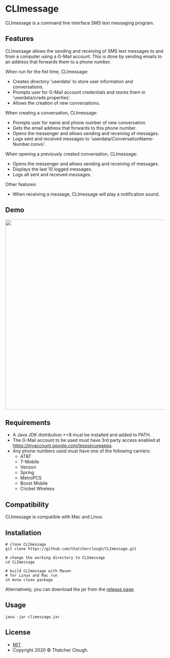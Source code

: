 # CLImessage
CLImessage is a command line interface SMS text messaging program.

## Features
CLImessage allows the sending and receiving of SMS text messages to and from a computer using a G-Mail account.
This is done by sending emails to an address that forwards them to a phone number.

When run for the fist time, CLImessage:
- Creates directory 'userdata' to store user information and conversations.
- Prompts user for G-Mail account credentials and stores them in 'userdata/creds.properties'.
- Allows the creation of new conversations.

When creating a conversation, CLImessage:
- Prompts user for name and phone number of new conversation.
- Gets the email address that forwards to this phone number.
- Opens the messenger and allows sending and receiving of messages.
- Logs sent and received messages to 'userdata/ConversationName-Number.convo'.

When opening a previously created conversation, CLImessage:
- Opens the messenger and allows sending and receiving of messages.
- Displays the last 10 logged messages.
- Logs all sent and received messages.

Other features:
- When receiving a message, CLImessage will play a notification sound.

## Demo
<a href="https://asciinema.org/a/RD8LOwo4d6tmkWLIXlus6vGqD" target="_blank"><img src="https://asciinema.org/a/RD8LOwo4d6tmkWLIXlus6vGqD.svg" width="600"/></a>

## Requirements
- A Java JDK distribution >=8 must be installed and added to PATH.
- The G-Mail account to be used must have 3rd party access enabled at https://myaccount.google.com/lesssecureapps.
- Any phone numbers used must have one of the following carriers:
  - AT&T
  - T-Mobile
  - Verizon
  - Spring
  - MetroPCS
  - Boost Mobile
  - Cricket Wireless

## Compatibility
CLImessage is compatible with Mac and Linux.

## Installation
```
# clone CLImessage
git clone https://github.com/thatcherclough/CLImessage.git

# change the working directory to CLImessage
cd CLImessage

# build CLImessage with Maven
# for Linux and Mac run
sh mvnw clean package
```

Alternatively, you can download the jar from the [release page](https://github.com/thatcherclough/CLImessage/releases).

## Usage
```
java -jar climessage.jar
```

## License
- [MIT](https://choosealicense.com/licenses/mit/)
- Copyright 2020 © Thatcher Clough.
